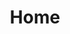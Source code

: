 ---
title: "Home"
description: "Welcome to ChatterChirps Literary World"
heroTitle: "Welcome to ChatterChirps Literary World"
heroSubtitle: "Bestselling author of captivating stories that touch the heart and inspire the soul"
---